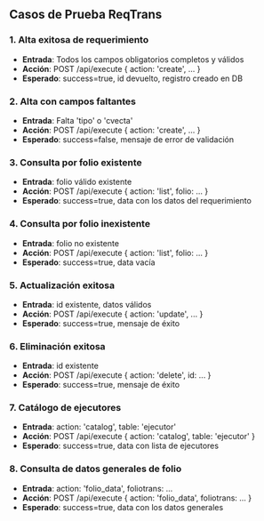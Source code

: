 ## Casos de Prueba ReqTrans

### 1. Alta exitosa de requerimiento
- **Entrada**: Todos los campos obligatorios completos y válidos
- **Acción**: POST /api/execute { action: 'create', ... }
- **Esperado**: success=true, id devuelto, registro creado en DB

### 2. Alta con campos faltantes
- **Entrada**: Falta 'tipo' o 'cvecta'
- **Acción**: POST /api/execute { action: 'create', ... }
- **Esperado**: success=false, mensaje de error de validación

### 3. Consulta por folio existente
- **Entrada**: folio válido existente
- **Acción**: POST /api/execute { action: 'list', folio: ... }
- **Esperado**: success=true, data con los datos del requerimiento

### 4. Consulta por folio inexistente
- **Entrada**: folio no existente
- **Acción**: POST /api/execute { action: 'list', folio: ... }
- **Esperado**: success=true, data vacía

### 5. Actualización exitosa
- **Entrada**: id existente, datos válidos
- **Acción**: POST /api/execute { action: 'update', ... }
- **Esperado**: success=true, mensaje de éxito

### 6. Eliminación exitosa
- **Entrada**: id existente
- **Acción**: POST /api/execute { action: 'delete', id: ... }
- **Esperado**: success=true, mensaje de éxito

### 7. Catálogo de ejecutores
- **Entrada**: action: 'catalog', table: 'ejecutor'
- **Acción**: POST /api/execute { action: 'catalog', table: 'ejecutor' }
- **Esperado**: success=true, data con lista de ejecutores

### 8. Consulta de datos generales de folio
- **Entrada**: action: 'folio_data', foliotrans: ...
- **Acción**: POST /api/execute { action: 'folio_data', foliotrans: ... }
- **Esperado**: success=true, data con los datos generales
